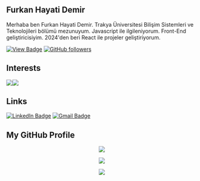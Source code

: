 ## Furkan Hayati Demir

Merhaba ben Furkan Hayati Demir. Trakya Üniversitesi Bilişim Sistemleri ve Teknolojileri bölümü mezunuyum. Javascript ile ilgileniyorum. Front-End geliştiricisiyim. 2024'den beri React ile projeler geliştiriyorum. 

[![View Badge](https://komarev.com/ghpvc/?username=furkanhdemir&color=green)]() 
[![GitHub followers](https://img.shields.io/github/followers/furkanhdemir.svg?style=social&label=Follow)](https://github.com/furkanhdemir?tab=followers)

## Interests

<img src="https://www.vectorlogo.zone/logos/javascript/javascript-horizontal.svg" /><img src="https://www.vectorlogo.zone/logos/reactjs/reactjs-ar21.svg">

## Links
[![LinkedIn Badge](https://img.shields.io/badge/FurkanHayatiDemir-blue?style=for-the-badge&logo=linkedin)](https://www.linkedin.com/in/furkan-demir-a22844194/)
[![Gmail Badge](https://img.shields.io/badge/furkanhd22@gmail.com-red?style=for-the-badge&logo=Gmail&logoColor=white)](mailto:furkanhd22@gmail.com)

## My GitHub Profile
<p align="center"> <img src="https://github-readme-stats.vercel.app/api?username=furkanhdemir&show_icons=true&theme=merko&count_private=true" /> </p>
<p align="center"> <img src ="https://github-readme-stats.vercel.app/api?username=furkanhdemir&show_icons=true&theme=transparent" /> </p>
<p align="center"> <img src="https://github-readme-stats.vercel.app/api/top-langs/?username=furkanhdemir&layout=compact" />

